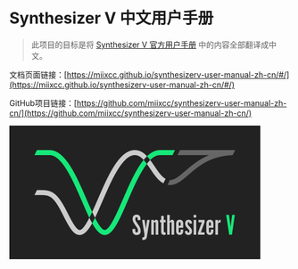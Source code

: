 # Synthesizer V 中文用户手册 

> 此项目的目标是将 [Synthesizer V 官方用户手册](https://synthesizerv.com/manual/#) 中的内容全部翻译成中文。

文档页面链接：[https://miixcc.github.io/synthesizerv-user-manual-zh-cn/#/](https://miixcc.github.io/synthesizerv-user-manual-zh-cn/#/)

GitHub项目链接：[https://github.com/miixcc/synthesizerv-user-manual-zh-cn/](https://github.com/miixcc/synthesizerv-user-manual-zh-cn/)

![User Manual](logo.png)